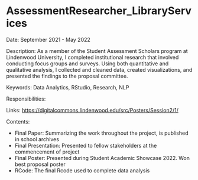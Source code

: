 # AssessmentResearcher_LibraryServices

Date:
September 2021 - May 2022

Description:
As a member of the Student Assessment Scholars program at Lindenwood University, I completed institutional research that involved conducting focus groups and surveys. Using both quantitative and qualitative analysis, I collected and cleaned data, created visualizations, and presented the findings to the proposal committee.

Keywords:
Data Analytics, RStudio, Research, NLP

Responsibilities:

Links:
https://digitalcommons.lindenwood.edu/src/Posters/Session2/1/

Contents:
- Final Paper: Summarizing the work throughout the project, is published in school archives
- Final Presentation: Presented to fellow stakeholders at the commencement of project
- Final Poster: Presented during Student Academic Showcase 2022. Won best proposal poster
- RCode: The final Rcode used to complete data analysis
